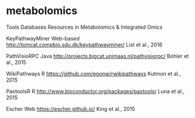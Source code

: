 # metabolomics

Tools Databases Resources in Metabolomics & Integrated Omics

KeyPathwayMiner	Web-based	http://tomcat.compbio.sdu.dk/keypathwayminer/	List et al., 2016

PathVisioRPC	Java	http://projects.bigcat.unimaas.nl/pathvisiorpc/	Bohler et al., 2015

WikiPathways	R	https://github.com/egonw/rwikipathways	Kutmon et al., 2015

PaxtoolsR	R	http://www.bioconductor.org/packages/paxtoolsr	Luna et al., 2015

Escher	Web	https://escher.github.io/	King et al., 2015
